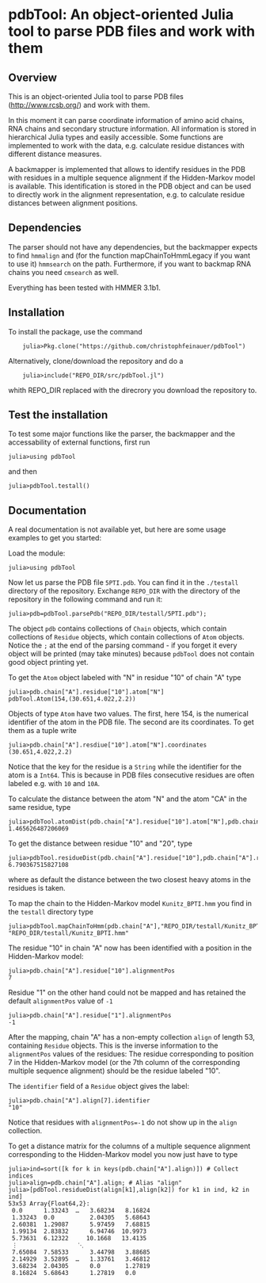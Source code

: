 pdbTool: An object-oriented Julia tool to parse PDB files and work with them
=============================================================================

Overview
--------

This is an object-oriented Julia tool to parse PDB files (http://www.rcsb.org/)
and work with them. 

In this moment it can parse coordinate information of amino acid chains, RNA
chains and secondary structure information. All information is stored in
hierarchical Julia types and easily accessible. Some functions are implemented
to work with the data, e.g. calculate residue distances with different distance
measures.

A backmapper is implemented that allows to identify residues in the PDB with
residues in a multiple sequence alignment if the Hidden-Markov model is
available. This identification is stored in the PDB object and can be used to
directly work in the alignment representation, e.g. to calculate residue
distances between alignment positions.

Dependencies
------------

The parser should not have any dependencies, but the backmapper expects to find `hmmalign`
and (for the function mapChainToHmmLegacy if you want to use it) `hmmsearch`
on the path. Furthermore, if you want to backmap RNA chains you need `cmsearch`
as well. 

Everything has been tested with HMMER 3.1b1.

Installation
------------

To install the package, use the command

```
	julia>Pkg.clone("https://github.com/christophfeinauer/pdbTool")
```

Alternatively, clone/download the repository and do a
	
```
	julia>include("REPO_DIR/src/pdbTool.jl")
```

whith REPO_DIR replaced with the direcrory you download the repository to.


Test the installation
---------------------

To test some major functions like the parser, the backmapper and the accessability of external functions, first run 

```
julia>using pdbTool
```

and then

```
julia>pdbTool.testall()
```

Documentation
-------------

A real documentation is not available yet, but here are some usage examples to get you started:

Load the module:

```
julia>using pdbTool
```

Now let us parse the PDB file `5PTI.pdb`. You can find it in the `./testall`
directory of the repository. Exchange `REPO_DIR` with the directory of the
repository in the following command and run it:

```
julia>pdb=pdbTool.parsePdb("REPO_DIR/testall/5PTI.pdb");
```

The object `pdb` contains collections of `Chain` objects, which contain
collections of `Residue` objects, which contain collections of `Atom` objects.
Notice the `;` at the end of the parsing command - if you forget it every object
will be printed (may take minutes) because `pdbTool` does not contain good object printing
yet.

To get the `Atom` object labeled with "N" in residue "10" of chain "A" type

```
julia>pdb.chain["A"].residue["10"].atom["N"]
pdbTool.Atom(154,(30.651,4.022,2.2))
```

Objects of type `Atom` have two values. The first, here 154, is the numerical identifier of the atom in the PDB file. The second are its coordinates. To get them as a tuple write
```
julia>pdb.chain["A"].resdiue["10"].atom["N"].coordinates
(30.651,4.022,2.2)
```

Notice that the key for the residue is a `String` while the identifier for the
atom is a `Int64`. This is because in PDB files consecutive residues are often
labeled e.g. with `10` and `10A`.

To calculate the distance between the atom "N" and the atom "CA" in the same residue, type

```
julia>pdbTool.atomDist(pdb.chain["A"].residue["10"].atom["N"],pdb.chain["A"].residue["10"].atom["CA"])
1.465626487206069
```

To get the distance between residue "10" and "20", type
```
julia>pdbTool.residueDist(pdb.chain["A"].residue["10"],pdb.chain["A"].residue["20"])
6.790367515827108
```
where as default the distance between the two closest heavy atoms in the residues is taken.

To map the chain to the Hidden-Markov model `Kunitz_BPTI.hmm` you find in the `testall` directory type

```
julia>pdbTool.mapChainToHmm(pdb.chain["A"],"REPO_DIR/testall/Kunitz_BPTI.hmm")
"REPO_DIR/testall/Kunitz_BPTI.hmm"
```

The residue "10" in chain "A" now has been identified with a position in the Hidden-Markov model:

```
julia>pdb.chain["A"].residue["10"].alignmentPos
7
```

Residue "1" on the other hand could not be mapped and has retained the default `alignmentPos` value of `-1`
```
julia>pdb.chain["A"].residue["1"].alignmentPos
-1
```

After the mapping, chain "A" has a non-empty collection `align` of length 53,
containing `Residue` objects.  This is the inverse information to the
`alignmentPos` values of the residues: The residue corresponding to position 7
in the Hidden-Markov model (or the 7th column of the corresponding multiple
sequence alignment) should be the residue labeled "10". 

The `identifier` field of a `Residue` object gives the label:

```
julia>pdb.chain["A"].align[7].identifier
"10"
```

Notice that residues with `alignmentPos=-1` do not show up in the `align` collection.

To get a distance matrix for the columns of a multiple sequence alignment corresponding to the Hidden-Markov model you now just have to type

```
julia>ind=sort([k for k in keys(pdb.chain["A"].align)]) # Collect indices
julia>align=pdb.chain["A"].align; # Alias "align" 
julia>[pdbTool.residueDist(align[k1],align[k2]) for k1 in ind, k2 in ind] 
53x53 Array{Float64,2}:
 0.0      1.33243  …   3.68234   8.16824
 1.33243  0.0          2.04305   5.68643
 2.60381  1.29087      5.97459   7.68815
 1.99134  2.83832      6.94746  10.9973 
 5.73631  6.12322     10.1668   13.4135 
 ⋮                 ⋱                    
 7.65084  7.58533      3.44798   3.88685
 2.14929  3.52895  …   1.33761   3.46812
 3.68234  2.04305      0.0       1.27819
 8.16824  5.68643      1.27819   0.0  
```





